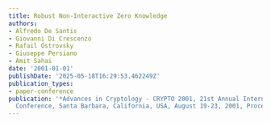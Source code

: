 ```yaml
---
title: Robust Non-Interactive Zero Knowledge
authors:
- Alfredo De Santis
- Giovanni Di Crescenzo
- Rafail Ostrovsky
- Giuseppe Persiano
- Amit Sahai
date: '2001-01-01'
publishDate: '2025-05-18T16:29:53.462249Z'
publication_types:
- paper-conference
publication: '*Advances in Cryptology - CRYPTO 2001, 21st Annual International Cryptology
  Conference, Santa Barbara, California, USA, August 19-23, 2001, Proceedings*'
---
```

